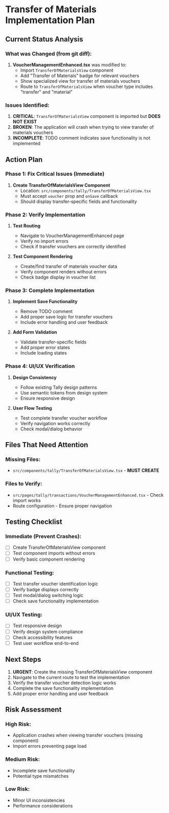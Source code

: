 # Transfer of Materials Implementation Plan

## Current Status Analysis

### What was Changed (from git diff):
1. **VoucherManagementEnhanced.tsx** was modified to:
   - Import `TransferOfMaterialsView` component
   - Add "Transfer of Materials" badge for relevant vouchers
   - Show specialized view for transfer of materials vouchers
   - Route to `TransferOfMaterialsView` when voucher type includes "transfer" and "material"

### Issues Identified:
1. **CRITICAL**: `TransferOfMaterialsView` component is imported but **DOES NOT EXIST**
2. **BROKEN**: The application will crash when trying to view transfer of materials vouchers
3. **INCOMPLETE**: TODO comment indicates save functionality is not implemented

## Action Plan

### Phase 1: Fix Critical Issues (Immediate)
1. **Create TransferOfMaterialsView Component**
   - Location: `src/components/tally/TransferOfMaterialsView.tsx`
   - Must accept `voucher` prop and `onSave` callback
   - Should display transfer-specific fields and functionality

### Phase 2: Verify Implementation
1. **Test Routing**
   - Navigate to VoucherManagementEnhanced page
   - Verify no import errors
   - Check if transfer vouchers are correctly identified

2. **Test Component Rendering**
   - Create/find transfer of materials voucher data
   - Verify component renders without errors
   - Check badge display in voucher list

### Phase 3: Complete Implementation
1. **Implement Save Functionality**
   - Remove TODO comment
   - Add proper save logic for transfer vouchers
   - Include error handling and user feedback

2. **Add Form Validation**
   - Validate transfer-specific fields
   - Add proper error states
   - Include loading states

### Phase 4: UI/UX Verification
1. **Design Consistency**
   - Follow existing Tally design patterns
   - Use semantic tokens from design system
   - Ensure responsive design

2. **User Flow Testing**
   - Test complete transfer voucher workflow
   - Verify navigation works correctly
   - Check modal/dialog behavior

## Files That Need Attention

### Missing Files:
- `src/components/tally/TransferOfMaterialsView.tsx` - **MUST CREATE**

### Files to Verify:
- `src/pages/tally/transactions/VoucherManagementEnhanced.tsx` - Check import works
- Route configuration - Ensure proper navigation

## Testing Checklist

### Immediate (Prevent Crashes):
- [ ] Create TransferOfMaterialsView component
- [ ] Test component imports without errors
- [ ] Verify basic component rendering

### Functional Testing:
- [ ] Test transfer voucher identification logic
- [ ] Verify badge displays correctly
- [ ] Test modal/dialog switching logic
- [ ] Check save functionality implementation

### UI/UX Testing:
- [ ] Test responsive design
- [ ] Verify design system compliance
- [ ] Check accessibility features
- [ ] Test user workflow end-to-end

## Next Steps

1. **URGENT**: Create the missing TransferOfMaterialsView component
2. Navigate to the current route to test the implementation
3. Verify the transfer voucher detection logic works
4. Complete the save functionality implementation
5. Add proper error handling and user feedback

## Risk Assessment

### High Risk:
- Application crashes when viewing transfer vouchers (missing component)
- Import errors preventing page load

### Medium Risk:
- Incomplete save functionality
- Potential type mismatches

### Low Risk:
- Minor UI inconsistencies
- Performance considerations